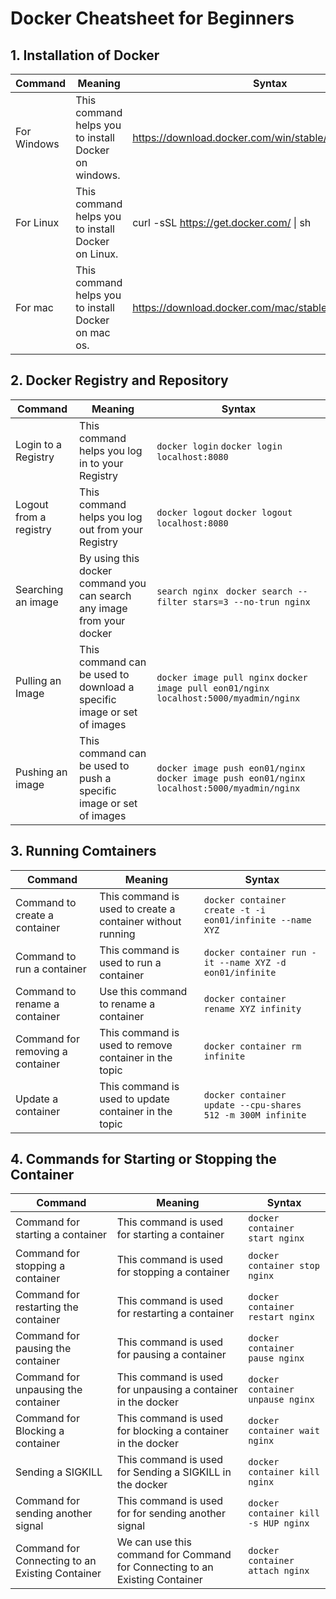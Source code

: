 # Docker Cheatsheet for Beginners

## 1. Installation of Docker
| Command | Meaning	| Syntax |
| --- | --- | --- |
| For Windows |	This command helps you to install Docker on windows. | https://download.docker.com/win/stable/InstallDocker.msi |
| For Linux	| This command helps you to install Docker on Linux. | curl -sSL https://get.docker.com/ \| sh |
| For mac	| This command helps you to install Docker on mac os.	| https://download.docker.com/mac/stable/Docker.dmg |

## 2. Docker Registry and Repository
| Command | Meaning | Syntax |
| --- | --- | --- |
| Login to a Registry | This command helps you log in to your Registry | ``` docker login ```  ``` docker login localhost:8080 ``` |
| Logout from a registry | This command helps you log out from your Registry | ```docker logout``` ```docker logout localhost:8080``` |
| Searching an image | By using this docker command you can search any image from your docker | ```search nginx ```  ```docker search --filter stars=3 --no-trun nginx``` |
| Pulling an Image	| This command can be used to download a specific image or set of images | ```docker image pull nginx```  ```docker image pull eon01/nginx localhost:5000/myadmin/nginx``` |
| Pushing an image | This command can be used to push a specific image or set of images | ```docker image push eon01/nginx```  ```docker image push eon01/nginx localhost:5000/myadmin/nginx``` |

## 3. Running Comtainers
| Command | Meaning | Syntax |
| --- | --- | --- |
| Command to create a container	| This command is used to create a container without running | ```docker container create -t -i eon01/infinite --name XYZ``` |
| Command to run a container | This command is used to run a container | ```docker container run -it --name XYZ -d eon01/infinite``` |
| Command to rename a container | Use this command to rename a container | ```docker container rename XYZ infinity```|
| Command for removing a container | This command is used to remove container in the topic | ```docker container rm infinite``` |
| Update a container | This command is used to update container in the topic | ```docker container update --cpu-shares 512 -m 300M infinite``` |

## 4. Commands for Starting or Stopping the Container
| Command | Meaning | Syntax |
| --- | --- | --- |
| Command for starting a container | This command is used for starting a container | ```docker container start nginx``` |
| Command for stopping a container | This command is used for stopping a container | ```docker container stop nginx``` |
| Command for restarting the container	| This command is used for restarting a container | ```docker container restart nginx``` |
| Command for pausing the container | This command is used for pausing a container | ```docker container pause nginx``` |
| Command for unpausing the container | This command is used for unpausing a container in the docker | ```docker container unpause nginx``` |
| Command for Blocking a container | This command is used for blocking a container in the docker | ```docker container wait nginx ``` |
| Sending a SIGKILL	| This command is used for Sending a SIGKILL in the docker | ```docker container kill nginx``` |
| Command for sending another signal | This command is used for for sending another signal	| ```docker container kill -s HUP nginx``` |
| Command for Connecting to an Existing Container | We can use this command for Command for Connecting to an Existing Container	| ```docker container attach nginx``` |